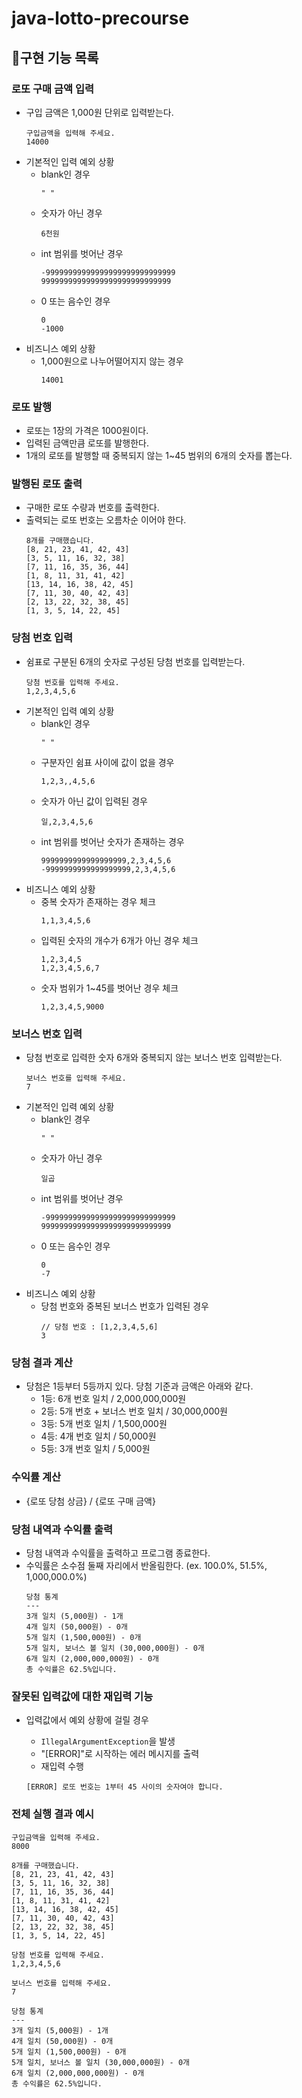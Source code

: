 # java-lotto-precourse

## :dart:구현 기능 목록

### 로또 구매 금액 입력

- 구입 금액은 1,000원 단위로 입력받는다.
    ```
    구입금액을 입력해 주세요.
    14000
    ```
- 기본적인 입력 예외 상황
    - blank인 경우
        ```
        " "
        ```
    - 숫자가 아닌 경우
        ```
        6천원
        ```
    - int 범위를 벗어난 경우
        ```
        -99999999999999999999999999999
        99999999999999999999999999999
        ```
    - 0 또는 음수인 경우
        ```
        0
        -1000
        ```
- 비즈니스 예외 상황
    - 1,000원으로 나누어떨어지지 않는 경우
        ```
        14001
        ```

### 로또 발행

- 로또는 1장의 가격은 1000원이다.
- 입력된 금액만큼 로또를 발행한다.
- 1개의 로또를 발행할 때 중복되지 않는 1~45 범위의 6개의 숫자를 뽑는다.

### 발행된 로또 출력

- 구매한 로또 수량과 번호를 출력한다.
- 출력되는 로또 번호는 오름차순 이어야 한다.
    ```
    8개를 구매했습니다.
    [8, 21, 23, 41, 42, 43]
    [3, 5, 11, 16, 32, 38]
    [7, 11, 16, 35, 36, 44]
    [1, 8, 11, 31, 41, 42]
    [13, 14, 16, 38, 42, 45]
    [7, 11, 30, 40, 42, 43]
    [2, 13, 22, 32, 38, 45]
    [1, 3, 5, 14, 22, 45]
    ```

### 당첨 번호 입력

- 쉼표로 구분된 6개의 숫자로 구성된 당첨 번호를 입력받는다.
    ```
    당첨 번호를 입력해 주세요.
    1,2,3,4,5,6
    ```
- 기본적인 입력 예외 상황
    - blank인 경우
        ```
        " "
        ```
    - 구분자인 쉼표 사이에 값이 없을 경우
        ```
        1,2,3,,4,5,6
        ```
    - 숫자가 아닌 값이 입력된 경우
        ```
        일,2,3,4,5,6
        ```
    - int 범위를 벗어난 숫자가 존재하는 경우
        ```
        9999999999999999999,2,3,4,5,6
        -9999999999999999999,2,3,4,5,6
        ```
- 비즈니스 예외 상황
    - 중복 숫자가 존재하는 경우 체크
        ```
        1,1,3,4,5,6
        ```
    - 입력된 숫자의 개수가 6개가 아닌 경우 체크
        ```
        1,2,3,4,5
        1,2,3,4,5,6,7
        ```
    - 숫자 범위가 1~45를 벗어난 경우 체크
        ```
        1,2,3,4,5,9000
        ```

### 보너스 번호 입력

- 당첨 번호로 입력한 숫자 6개와 중복되지 않는 보너스 번호 입력받는다.
    ```
    보너스 번호를 입력해 주세요.
    7
    ```
- 기본적인 입력 예외 상황
    - blank인 경우
        ```
        " "
        ```
    - 숫자가 아닌 경우
        ```
        일곱
        ```
    - int 범위를 벗어난 경우
        ```
        -99999999999999999999999999999
        99999999999999999999999999999
        ```
    - 0 또는 음수인 경우
        ```
        0
        -7
        ```
- 비즈니스 예외 상황
    - 당첨 번호와 중복된 보너스 번호가 입력된 경우
        ```
        // 당첨 번호 : [1,2,3,4,5,6]
        3
        ```

### 당첨 결과 계산

- 당첨은 1등부터 5등까지 있다. 당첨 기준과 금액은 아래와 같다.
    - 1등: 6개 번호 일치 / 2,000,000,000원
    - 2등: 5개 번호 + 보너스 번호 일치 / 30,000,000원
    - 3등: 5개 번호 일치 / 1,500,000원
    - 4등: 4개 번호 일치 / 50,000원
    - 5등: 3개 번호 일치 / 5,000원

### 수익률 계산

- {로또 당첨 상금} / {로또 구매 금액}

### 당첨 내역과 수익률 출력

- 당첨 내역과 수익률을 출력하고 프로그램 종료한다.
- 수익률은 소수점 둘째 자리에서 반올림한다. (ex. 100.0%, 51.5%, 1,000,000.0%)
    ```
    당첨 통계
    ---
    3개 일치 (5,000원) - 1개
    4개 일치 (50,000원) - 0개
    5개 일치 (1,500,000원) - 0개
    5개 일치, 보너스 볼 일치 (30,000,000원) - 0개
    6개 일치 (2,000,000,000원) - 0개
    총 수익률은 62.5%입니다.
    ```

### 잘못된 입력값에 대한 재입력 기능

- 입력값에서 예외 상황에 걸릴 경우
    - `IllegalArgumentException`을 발생
    - "[ERROR]"로 시작하는 에러 메시지를 출력
    - 재입력 수행

    ```
    [ERROR] 로또 번호는 1부터 45 사이의 숫자여야 합니다.
    ```

### 전체 실행 결과 예시

```
구입금액을 입력해 주세요.
8000

8개를 구매했습니다.
[8, 21, 23, 41, 42, 43] 
[3, 5, 11, 16, 32, 38] 
[7, 11, 16, 35, 36, 44] 
[1, 8, 11, 31, 41, 42] 
[13, 14, 16, 38, 42, 45] 
[7, 11, 30, 40, 42, 43] 
[2, 13, 22, 32, 38, 45] 
[1, 3, 5, 14, 22, 45]

당첨 번호를 입력해 주세요.
1,2,3,4,5,6

보너스 번호를 입력해 주세요.
7

당첨 통계
---
3개 일치 (5,000원) - 1개
4개 일치 (50,000원) - 0개
5개 일치 (1,500,000원) - 0개
5개 일치, 보너스 볼 일치 (30,000,000원) - 0개
6개 일치 (2,000,000,000원) - 0개
총 수익률은 62.5%입니다.
```